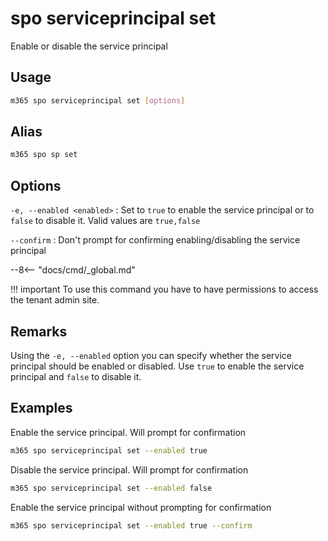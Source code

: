 # spo serviceprincipal set

Enable or disable the service principal

## Usage

```sh
m365 spo serviceprincipal set [options]
```

## Alias

```sh
m365 spo sp set
```

## Options

`-e, --enabled <enabled>`
: Set to `true` to enable the service principal or to `false` to disable it. Valid values are `true,false`

`--confirm`
: Don't prompt for confirming enabling/disabling the service principal

--8<-- "docs/cmd/_global.md"

!!! important
    To use this command you have to have permissions to access the tenant admin site.

## Remarks

Using the `-e, --enabled` option you can specify whether the service principal should be enabled or disabled. Use `true` to enable the service principal and `false` to disable it.

## Examples

Enable the service principal. Will prompt for confirmation

```sh
m365 spo serviceprincipal set --enabled true
```

Disable the service principal. Will prompt for confirmation

```sh
m365 spo serviceprincipal set --enabled false
```

Enable the service principal without prompting for confirmation

```sh
m365 spo serviceprincipal set --enabled true --confirm
```